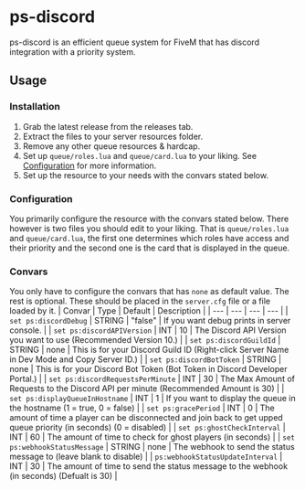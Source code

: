 # ps-discord
ps-discord is an efficient queue system for FiveM that has discord integration with a priority system.

## Usage
### Installation
1. Grab the latest release from the releases tab.
2. Extract the files to your server resources folder.
3. Remove any other queue resources & hardcap.
4. Set up `queue/roles.lua` and `queue/card.lua` to your liking. See [Configuration](#configuration) for more information.
4. Set up the resource to your needs with the convars stated below.

### Configuration
You primarily configure the resource with the convars stated below. There however is two files you should edit to your liking.
That is `queue/roles.lua` and `queue/card.lua`, the first one determines which roles have access and their priority and the second one is the card that is displayed in the queue.

### Convars
You only have to configure the convars that has `none` as default value. The rest is optional. These should be placed in the `server.cfg` file or a file loaded by it.
| Convar | Type | Default | Description |
| --- | --- | --- | --- |
| `set ps:discordDebug` | STRING | "false" | If you want debug prints in server console. |
| `set ps:discordAPIVersion` | INT | 10 | The Discord API Version you want to use (Recommended Version 10.) |
| `set ps:discordGuildId` | STRING | none | This is for your Discord Guild ID (Right-click Server Name in Dev Mode and Copy Server ID.) |
| `set ps:discordBotToken` | STRING | none | This is for your Discord Bot Token (Bot Token in Discord Developer Portal.) |
| `set ps:discordRequestsPerMinute` | INT | 30 | The Max Amount of Requests to the Discord API per minute (Recommended Amount is 30) |
| `set ps:displayQueueInHostname` | INT | 1 | If you want to display the queue in the hostname (1 = true, 0 = false) |
| `set ps:gracePeriod` | INT | 0 | The amount of time a player can be disconnected and join back to get upped queue priority (in seconds) (0 = disabled) |
| `set ps:ghostCheckInterval` | INT | 60 | The amount of time to check for ghost players (in seconds) |
| `set ps:webhookStatusMessage` | STRING | none | The webhook to send the status message to (leave blank to disable) |
| `ps:webhookStatusUpdateInterval` | INT | 30 | The amount of time to send the status message to the webhook (in seconds) (Defualt is 30) |
